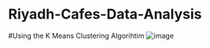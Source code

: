# Riyadh-Cafes-Data-Analysis

#Using the K Means Clustering Algorihtim
![image](https://github.com/tismailw/Riyadh-Cafes-Data-Analysis/assets/69819070/288653db-01d9-4a33-b8a2-9e830cb69b9c)

